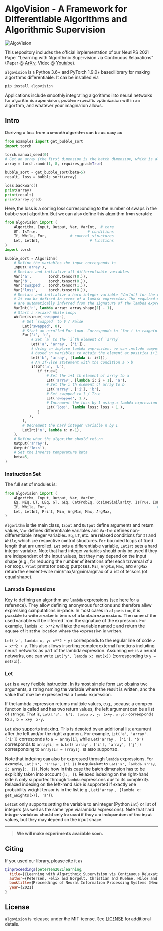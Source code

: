 # AlgoVision - A Framework for Differentiable Algorithms and Algorithmic Supervision

![AlgoVision](docs/algovision_logo.png)

This repository includes the official implementation of our NeurIPS 2021 Paper "Learning with Algorithmic Supervision via Continuous Relaxations"
(Paper @ [ArXiv](https://arxiv.org/pdf/2110.05651.pdf),
Video @ [Youtube](https://www.youtube.com/watch?v=01ENzpkjOCE)).

`algovision` is a Python 3.6+ and PyTorch 1.9.0+ based library for making algorithms differentiable. It can be installed via:
```shell
pip install algovision
```
Applications include smoothly integrating algorithms into neural networks for algorithmic supervision, problem-specific optimization within an algorithm, and whatever your imagination allows.

[comment]: <> (### [Check out the Documentation!]&#40;&#41;)

## Intro

Deriving a loss from a smooth algorithm can be as easy as

```python
from examples import get_bubble_sort
import torch

torch.manual_seed(0)
# Get an array (the first dimension is the batch dimension, which is always required)
array = torch.randn(1, 8, requires_grad=True)

bubble_sort = get_bubble_sort(beta=5)
result, loss = bubble_sort(array)

loss.backward()
print(array)
print(result)
print(array.grad)
```

Here, the loss is a sorting loss corresponding to the number of swaps in the bubble sort algorithm.
But we can also define this algorithm from scratch:

```python
from algovision import (
    Algorithm, Input, Output, Var, VarInt,  # core
    GT, IsTrue,                       # conditions
    If, While, For,           # control_structures
    Let, LetInt,                       # functions
)
import torch

bubble_sort = Algorithm(
    # Define the variables the input corresponds to
    Input('array'),
    # Declare and initialize all differentiable variables 
    Var('a',        torch.tensor(0.)),
    Var('b',        torch.tensor(0.)),
    Var('swapped',  torch.tensor(1.)),
    Var('loss',     torch.tensor(0.)),
    # Declare and initialize a hard integer variable (VarInt) for the control flow.
    # It can be defined in terms of a lambda expression. The required variables
    # are automatically inferred from the signature of the lambda expression.
    VarInt('n', lambda array: array.shape[1] - 1),
    # Start a relaxed While loop:
    While(IsTrue('swapped'),
        # Set `swapped` to 0 / False
        Let('swapped', 0),
        # Start an unrolled For loop. Corresponds to `for i in range(n):`
        For('i', 'n',
            # Set `a` to the `i`th element of `array`
            Let('a', 'array', ['i']),
            # Using an inplace lambda expression, we can include computations 
            # based on variables to obtain the element at position i+1. 
            Let('b', 'array', [lambda i: i+1]),
            # An If-Else statement with the condition a > b
            If(GT('a', 'b'),
               if_true=[
                   # Set the i+1 th element of array to a
                   Let('array', [lambda i: i + 1], 'a'),
                   # Set the i th element of array to b
                   Let('array', ['i'], 'b'),
                   # Set swapped to 1 / True
                   Let('swapped', 1.),
                   # Increment the loss by 1 using a lambda expression
                   Let('loss', lambda loss: loss + 1.),
               ]
           ),
        ),
        # Decrement the hard integer variable n by 1
        LetInt('n', lambda n: n-1),
    ),
    # Define what the algorithm should return
    Output('array'),
    Output('loss'),
    # Set the inverse temperature beta
    beta=5,
)
```

### Instruction Set

The full set of modules is:
```python
from algovision import (
    Algorithm, Input, Output, Var, VarInt,                                          # core
    Eq, NEq, LT, LEq, GT, GEq, CatProbEq, CosineSimilarity, IsTrue, IsFalse,  # conditions
    If, While, For,                                                   # control_structures
    Let, LetInt, Print, Min, ArgMin, Max, ArgMax,                              # functions
)
```
`Algorithm` is the main class, `Input` and `Output` define arguments and return values, `Var` defines differentiable variables and `VarInt` defines non-differentiable integer variables.
`Eq`, `LT`, etc. are relaxed conditions for `If` and `While`, which are respective control structures.
`For` bounded loops of fixed length that are unrolled.
`Let` sets a differentiable variable, `LetInt` sets a hard integer variable. 
Note that hard integer variables should only be used if they are independent of the input values, but they may depend on the input shape (e.g., for reducing the number of iterations after each traversal of a For loop).
`Print` prints for debug purposes.
`Min`, `ArgMin`, `Max`, and `ArgMax` return the element-wise min/max/argmin/argmax of a list of tensors (of equal shape).

### Lambda Expressions

Key to defining an algorithm are `lambda` expressions (see [here](https://www.w3schools.com/python/python_lambda.asp) for a reference).
They allow defining anonymous functions and therefore allow expressing computations in-place.
In most cases in `algovision`, it is possible to write a value in terms of a lambda expressions.
The name of the used variable will be inferred from the signature of the expression.
For example, `lambda x: x**2` will take the variable named `x` and return the square of it at the location where the expression is written.

`Let('z', lambda x, y: x**2 + y)` corresponds to the regular line of code `z = x**2 + y`.
This also allows inserting complex external functions including neural networks as part of the lambda expression.
Assuming `net` is a neural networks, one can write `Let('y', lambda x: net(x))` (corresponding to `y = net(x)`).

### Let

`Let` is a very flexible instruction.
In its most simple form `Let` obtains two arguments, a string naming the variable where the result is written, and the value that may be expressed via a `lambda` expression.

If the lambda expression returns multiple values, e.g., because a complex function is called and has two return values, the left argument can be a list of strings. 
That is, `Let(['a', 'b'], lamba x, y: (x+y, x-y))` corresponds to `a, b = x+y, x-y`.

`Let` also supports indexing. This is denoted by an additional list argument after the left and/or the right argument.
For example, `Let('a', 'array', ['i'])` corresponds to `a = array[i]`, while `Let('array', ['i'], 'b')` corresponds to `array[i] = b`.
`Let('array', ['i'], 'array', ['j'])` corresponding to `array[i] = array[j]` is also supported.

Note that indexing can also be expressed through `lambda` expressions.
For example, `Let('a', 'array', ['i'])` is equivalent to `Let('a', lambda array, i: array[:, i])`. Note how in this case the batch dimension has to be explicitly taken into account (`[:, ]`).
Relaxed indexing on the right-hand side is only supported through `lambda` expressions due to its complexity.
Relaxed indexing on the left-hand side is supported if exactly one probability weight tensor is in the list (e.g., `Let('array', [lambda x: get_weights(x)], 'a')`).

`LetInt` only supports setting the variable to an integer (Python `int`) or list of integers (as well as the same type via lambda expressions).
Note that hard integer variables should only be used if they are independent of the input values, but they may depend on the input shape.

---

> **We will make experiments available soon.**

## Citing

If you used our library, please cite it as

```bibtex
@inproceedings{petersen2021learning,
  title={{Learning with Algorithmic Supervision via Continuous Relaxations}},
  author={Petersen, Felix and Borgelt, Christian and Kuehne, Hilde and Deussen, Oliver},
  booktitle={Proceedings of Neural Information Processing Systems (NeurIPS)},
  year={2021}
}
```

## License

`algovision` is released under the MIT license. See [LICENSE](LICENSE) for additional details.

